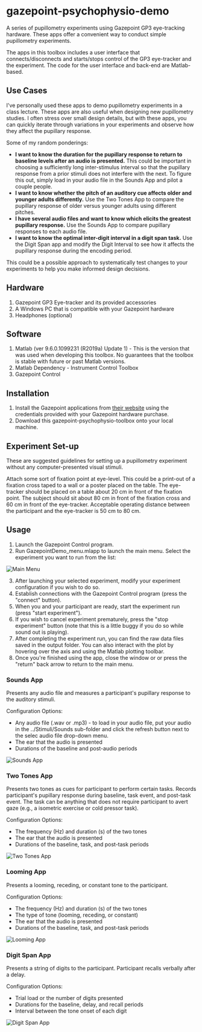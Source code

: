 # gazepoint-psychophysio-demo
A series of pupillometry experiments using Gazepoint GP3 eye-tracking 
hardware. These apps offer a convenient way to conduct simple pupillometry experiments.

The apps in this toolbox includes a user interface that connects/disconnects and 
starts/stops control of the GP3 eye-tracker and the experiment. The code for the user interface and back-end are Matlab-based.

## Use Cases
I've personally used these apps to demo pupillometry experiments in a class lecture.
These apps are also useful when designing new pupillometry studies. I often stress over small design details, but with these apps, you can quickly iterate through variations in your experiments and observe how they affect the pupillary response.

Some of my random ponderings:
- **I want to know the duration for the pupillary response to return to baseline levels after an audio is presented.** This could be important in choosing a sufficiently long inter-stimulus interval so that the pupillary response from a prior stimuli does not interfere with the next. To figure this out, simply load in your audio file in the Sounds App and pilot a couple people. 
- **I want to know whether the pitch of an auditory cue affects older and younger adults differently.** Use the Two Tones App to compare the pupillary response of older versus younger adults using different pitches.
- **I have several audio files and want to know which elicits the greatest pupillary response.** Use the Sounds App to compare pupillary responses to each audio file.
- **I want to know the optimal inter-digit interval in a digit span task.** Use the Digit Span app and modify the Digit Interval to see how it affects the pupillary response during the encoding period.

This could be a possible approach to systematically test changes to your experiments to help you make informed design decisions.

## Hardware
1. Gazepoint GP3 Eye-tracker and its provided accessories
2. A Windows PC that is compatible with your Gazepoint hardware
3. Headphones (optional)

## Software
1. Matlab (ver 9.6.0.1099231 (R2019a) Update 1) - This is the version that was used when developing this toolbox. No guarantees that the toolbox is stable with future or past Matlab versions.
2. Matlab Dependency - Instrument Control Toolbox
3. Gazepoint Control

## Installation
1. Install the Gazepoint applications from [their website](https://www.gazept.com/downloads/ "gazepoint download page") using the credentials provided with your Gazepoint hardware purchase.
2. Download this gazepoint-psychophysio-toolbox onto your local machine.

## Experiment Set-up
These are suggested guidelines for setting up a pupillometry experiment without 
any computer-presented visual stimuli.

Attach some sort of fixation point at eye-level. This could be a print-out of a fixation cross taped to a wall or a poster placed on the table.
The eye-tracker should be placed on a table about 20 cm in front of the fixation point. The subject should sit about 80 cm in front of the fixation cross and 60 cm in front of the eye-tracker.  Acceptable operating distance between the participant and the eye-tracker is 50 cm to 80 cm. 

## Usage
1. Launch the Gazepoint Control program.
2. Run GazepointDemo_menu.mlapp to launch the main menu. Select the experiment you want to run from the list:

![Main Menu](AppFiles/MainMenu.PNG)

3. After launching your selected experiment, modify your experiment configuration if you wish to do so.
4. Establish connections with the Gazepoint Control program (press the "connect" button).
5. When you and your participant are ready, start the experiment run (press "start experiment").
6. If you wish to cancel experiment prematurely, press the "stop experiment" button (note that this is a little buggy if you do so while sound out is playing).
7. After completing the experiment run, you can find the raw data files saved in the output folder. You can also interact with the plot by hovering over the axis and using the Matlab plotting toolbar.
8. Once you're finished using the app, close the window or or press the "return" back arrow to return to the main menu.

### Sounds App
Presents any audio file and measures a participant's pupillary response to the auditory stimuli.

Configuration Options:
- Any audio file (.wav or .mp3) - to load in your audio file, put your audio in the ../Stimuli/Sounds sub-folder and click the refresh button next to the selec audio file drop-down menu.
- The ear that the audio is presented
- Durations of the baseline and post-audio periods

![Sounds App](AppFiles/Sounds.PNG)

### Two Tones App
Presents two tones as cues for participant to perform certain tasks. Records participant's pupillary response during baseline, task event, and post-task event. The task can be anything that does not require participant to avert gaze (e.g., a isometric exercise or cold pressor task).

Configuration Options:
* The frequency (Hz) and duration (s) of the two tones
* The ear that the audio is presented
* Durations of the baseline, task, and post-task periods

![Two Tones App](AppFiles/TwoTones.PNG)

### Looming App
Presents a looming, receding, or constant tone to the participant.

Configuration Options:
* The frequency (Hz) and duration (s) of the two tones
* The type of tone (looming, receding, or constant)
* The ear that the audio is presented
* Durations of the baseline, task, and post-task periods

![Looming App](AppFiles/Looming.PNG)

### Digit Span App
Presents a string of digits to the participant. Participant recalls verbally after a delay.

Configuration Options:
* Trial load or the number of digits presented
* Durations for the baseline, delay, and recall periods
* Interval between the tone onset of each digit

![Digit Span App](AppFiles/DigitSpan.PNG)